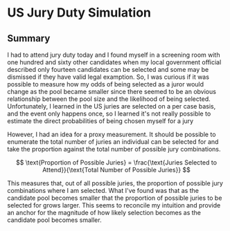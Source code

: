 # US Jury Duty Simulation

## Summary
I had to attend jury duty today and I found myself in a screening room with one hundred and sixty other candidates when my local government official described only fourteen candidates can be selected and some may be dismissed if they have valid legal examption. So, I was curious if it was possible to measure how my odds of being selected as a juror would change as the pool became smaller since there seemed to be an obvious relationship between the pool size and the likelihood of being selected. Unfortunately, I learned in the US juries are selected on a per case basis, and the event only happens once, so I learned it's not really possible to estimate the direct probabilities of being chosen myself for a jury

However, I had an idea for a proxy measurement. It should be possible to enumerate the total number of juries an individual can be selected for and take the proportion against the total number of possible jury combinations.

$$
\text{Proportion of Possible Juries} = \frac{\text{Juries Selected to Attend}}{\text{Total Number of Possible Juries}}
$$

This measures that, out of all possible juries, the proportion of possible jury combinations where I am selected. What I've found was that as the candidate pool becomes smaller that the proportion of possible juries to be selected for grows larger. This seems to reconcile my intuition and provide an anchor for the magnitude of how likely selection becomes as the candidate pool becomes smaller.

